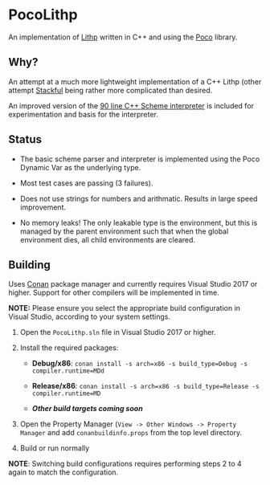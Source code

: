PocoLithp
=========

An implementation of [Lithp](https://github.com/andrakis/node-lithp) written in C++ and using the [Poco](https://procoproject.org) library.

Why?
----

An attempt at a much more lightweight implementation of a C++ Lithp (other attempt [Stackful](https://github.com/andrakis/Stackful) being rather more complicated than desired.

An improved version of the [90 line C++ Scheme interpreter](https://gist.github.com/ofan/721464) is included for experimentation and basis for the interpreter.


Status
------

* The basic scheme parser and interpreter is implemented using the Poco Dynamic Var as the underlying type.

* Most test cases are passing (3 failures).

* Does not use strings for numbers and arithmatic. Results in large speed improvement.

* No memory leaks! The only leakable type is the environment, but this is managed by the parent environment such that when the global environment dies, all child environments are cleared.

Building
--------

Uses [Conan](https://www.conan.io/) package manager and currently requires Visual Studio 2017 or higher. Support for other compilers will be implemented in time.

**NOTE:** Please ensure you select the appropriate build configuration in Visual Studio, according to your system settings.


1. Open the `PocoLithp.sln` file in Visual Studio 2017 or higher.

2. Install the required packages:

    * **Debug/x86**: `conan install -s arch=x86 -s build_type=Debug -s compiler.runtime=MDd`

	* **Release/x86**: `conan install -s arch=x86 -s build_type=Release -s compiler.runtime=MD`

    * ***Other build targets coming soon***

3. Open the Property Manager (`View -> Other Windows -> Property Manager` and add `conanbuildinfo.props` from the top level directory.

4. Build or run normally

**NOTE**: Switching build configurations requires performing steps 2 to 4 again to match the configuration.